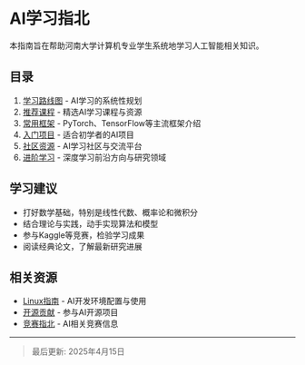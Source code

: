 # AI学习指北

本指南旨在帮助河南大学计算机专业学生系统地学习人工智能相关知识。

## 目录

1. [学习路线图](roadmap.md) - AI学习的系统性规划
2. [推荐课程](courses.md) - 精选AI学习课程与资源
3. [常用框架](frameworks.md) - PyTorch、TensorFlow等主流框架介绍
4. [入门项目](projects.md) - 适合初学者的AI项目
5. [社区资源](community.md) - AI学习社区与交流平台
6. [进阶学习](advanced_learning.md) - 深度学习前沿方向与研究领域

## 学习建议

- 打好数学基础，特别是线性代数、概率论和微积分
- 结合理论与实践，动手实现算法和模型
- 参与Kaggle等竞赛，检验学习成果
- 阅读经典论文，了解最新研究进展

## 相关资源

- [Linux指南](../LinuxGuide/README.md) - AI开发环境配置与使用
- [开源贡献](../OpenSource/README.md) - 参与AI开源项目
- [竞赛指北](../Competitions/README.md) - AI相关竞赛信息

---

> 最后更新: 2025年4月15日
